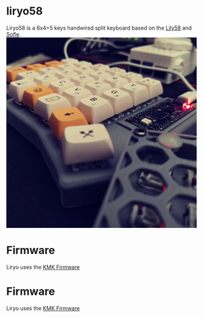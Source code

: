 # liryo58
Liryo58 is a 6x4+5 keys handwired split keyboard based on the [Lily58](https://github.com/kata0510/Lily58) and [Sofle](https://github.com/josefadamcik/SofleKeyboard).
![Liry58 Picture](https://raw.githubusercontent.com/floydm/liryo58/main/files/liryo58.jpeg)

# Firmware
Liryo uses the [KMK Firmware](https://github.com/KMKfw/kmk_firmware/tree/master)

# Firmware
Liryo uses the [KMK Firmware](https://github.com/KMKfw/kmk_firmware/tree/master)